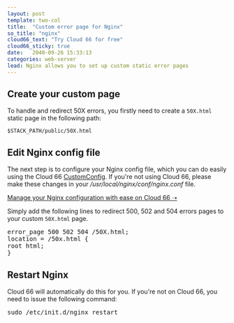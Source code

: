 ```yaml
---
layout: post
template: two-col
title:  "Custom error page for Nginx"
so_title: "nginx"
cloud66_text: "Try Cloud 66 for free"
cloud66_sticky: true
date:   2040-09-26 15:33:13
categories: web-server
lead: Nginx allows you to set up custom static error pages
---
```


## Create your custom page

To handle and redirect 50X errors, you firstly need to create a <code>50X.html</code> static page in the following path:

<code>$STACK&#95;PATH/public/50X.html</code>

## Edit Nginx config file

The next step is to configure your Nginx config file, which you can do easily using the Cloud 66 [CustomConfig](/stack-features/custom-config.html). If you're not using Cloud 66, please make these changes in your <i>/usr/local/nginx/conf/nginx.conf</i> file.

<p>
<a target="_blank" rel="nofollow" class="button-home" href="https://app.cloud66.com/users/sign_up/?utm_source=help&utm_medium=web&utm_campaign=help-page">Manage your Nginx configuration with ease on Cloud 66 &#10141;</a>
</p>

Simply add the following lines to redirect 500, 502 and 504 errors pages to your custom <code>50X.html</code> page.

<pre class="terminal">
error&#95;page 500 502 504 /50X.html;
location = /50x.html {
root html;
}
</pre>

## Restart Nginx

Cloud 66 will automatically do this for you. If you're not on Cloud 66, you need to issue the following command:

<p>
<kbd>sudo /etc/init.d/nginx restart</kbd>
</p>
